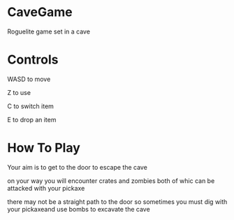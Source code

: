 # CaveGame
Roguelite game set in a cave

# Controls

WASD to move

Z to use

C to switch item

E to drop an item

# How To Play

Your aim is to get to the door to escape the cave

on your way you will encounter crates and zombies both of whic
can be attacked with your pickaxe

there may not be a straight path to the door so sometimes you must dig
with your pickaxeand use bombs to excavate the cave
